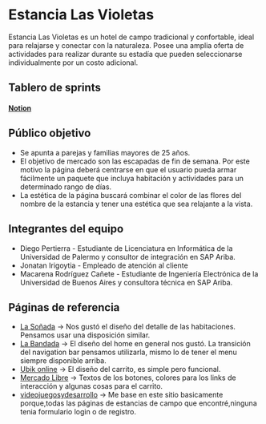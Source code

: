 # Estancia Las Violetas

Estancia Las Violetas es un hotel de campo tradicional y confortable, ideal para relajarse y conectar con la naturaleza. Posee una amplia oferta de actividades para realizar durante su estadía que pueden seleccionarse individualmente por un costo adicional.

## Tablero de sprints

#### [Notion](https://grupo3.notion.site/f72c670a9b604d1ca4a9984478be0f82?v=a48ed9434a1848fcb9cacaaa46c436be)

## Público objetivo

- Se apunta a parejas y familias mayores de 25 años.
- El objetivo de mercado son las escapadas de fin de semana. Por este motivo la página deberá centrarse en que el usuario pueda armar fácilmente un paquete que incluya habitación y actividades para un determinado rango de días.
- La estética de la página buscará combinar el color de las flores del nombre de la estancia y tener una estética que sea relajante a la vista.

## Integrantes del equipo

- Diego Pertierra - Estudiante de Licenciatura en Informática de la Universidad de Palermo y consultor de integración en SAP Ariba.
- Jonatan Irigoytia - Empleado de atención al cliente
- Macarena Rodríguez Cañete - Estudiante de Ingeniería Electrónica de la Universidad de Buenos Aires y consultora técnica en SAP Ariba.

## Páginas de referencia

- [La Soñada](http://lasonada.com.ar) -> Nos gustó el diseño del detalle de las habitaciones. Pensamos usar una disposición similar.
- [La Bandada](https://labandada.com.ar/) -> El diseño del home en general nos gustó. La transición del navigation bar pensamos utilizarla, mismo lo de tener el menu siempre disponible arriba.
- [Ubik online](https://www.ubikonline.com.ar/) -> El diseño del carrito, es simple pero funcional.
- [Mercado Libre](https://www.mercadolibre.com.ar/) -> Textos de los botones, colores para los links de interacción y algunas cosas para el carrito.
- [videojuegosydesarrollo](https://www.videojuegosydesarrollo.com) -> Me base en este sitio basicamente porque,todas las páginas de estancias de campo que encontré,ninguna tenia formulario login o de registro.
